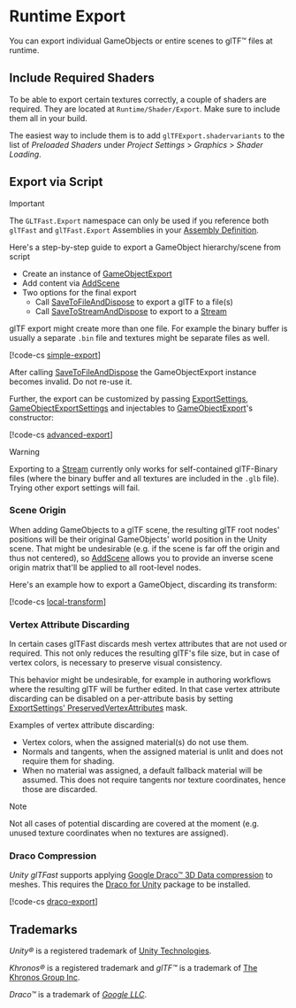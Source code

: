# Runtime Export

You can export individual GameObjects or entire scenes to glTF&trade; files at runtime.

## Include Required Shaders

To be able to export certain textures correctly, a couple of shaders are required. They are located at `Runtime/Shader/Export`. Make sure to include them all in your build.

The easiest way to include them is to add `glTFExport.shadervariants` to the list of *Preloaded Shaders* under *Project Settings* > *Graphics* > *Shader Loading*.

## Export via Script

> [!IMPORTANT]
> The `GLTFast.Export` namespace can only be used if you reference both `glTFast` and `glTFast.Export` Assemblies in your [Assembly Definition][asmdef].

Here's a step-by-step guide to export a GameObject hierarchy/scene from script

- Create an instance of [GameObjectExport](xref:GLTFast.Export.GameObjectExport)
- Add content via [AddScene](xref:GLTFast.Export.GameObjectExport.AddScene*)
- Two options for the final export
  - Call [SaveToFileAndDispose](xref:GLTFast.Export.GameObjectExport.SaveToFileAndDispose*) to export a glTF to a file(s)
  - Call [SaveToStreamAndDispose](xref:GLTFast.Export.GameObjectExport.SaveToStreamAndDispose*) to export to a [Stream][Stream]

glTF export might create more than one file. For example the binary buffer is usually a separate `.bin` file and textures might be separate files as well.

[!code-cs [simple-export](../DocExamples/SimpleExport.cs#SimpleExport)]

After calling [SaveToFileAndDispose](xref:GLTFast.Export.GameObjectExport.SaveToFileAndDispose*) the GameObjectExport instance becomes invalid. Do not re-use it.

Further, the export can be customized by passing [ExportSettings](xref:GLTFast.Export.ExportSettings), [GameObjectExportSettings](xref:GLTFast.Export.GameObjectExportSettings) and injectables to [GameObjectExport](xref:GLTFast.Export.GameObjectExport)'s constructor:

[!code-cs [advanced-export](../DocExamples/ExportSamples.cs#AdvancedExport)]

> [!WARNING]
> Exporting to a [Stream][Stream] currently only works for self-contained glTF-Binary files (where the binary buffer and all textures are included in the `.glb` file). Trying other export settings will fail.

### Scene Origin

When adding GameObjects to a glTF scene, the resulting glTF root nodes' positions will be their original GameObjects' world position in the Unity scene. That might be undesirable (e.g. if the scene is far off the origin and thus not centered), so [AddScene](xref:GLTFast.Export.GameObjectExport.AddScene(ICollection{UnityEngine.GameObject},Unity.Mathematics.float4x4,System.String)) allows you to provide an inverse scene origin matrix that'll be applied to all root-level nodes.

Here's an example how to export a GameObject, discarding its transform:

[!code-cs [local-transform](../DocExamples/ExportSamples.cs#LocalTransform)]

### Vertex Attribute Discarding

In certain cases glTFast discards mesh vertex attributes that are not used or required. This not only reduces the resulting glTF's file size, but in case of vertex colors, is necessary to preserve visual consistency.

This behavior might be undesirable, for example in authoring workflows where the resulting glTF will be further edited. In that case vertex attribute discarding can be disabled on a per-attribute basis by setting [ExportSettings' PreservedVertexAttributes](xref:GLTFast.Export.ExportSettings.PreservedVertexAttributes) mask.

Examples of vertex attribute discarding:

- Vertex colors, when the assigned material(s) do not use them.
- Normals and tangents, when the assigned material is unlit and does not require them for shading.
- When no material was assigned, a default fallback material will be assumed. This does not require tangents nor texture coordinates, hence those are discarded.

> [!NOTE]
> Not all cases of potential discarding are covered at the moment (e.g. unused texture coordinates when no textures are assigned).

### Draco Compression

*Unity glTFast* supports applying [Google Draco&trade; 3D Data compression][Draco] to meshes. This requires the [Draco for Unity][DracoForUnity] package to be installed.

[!code-cs [draco-export](../DocExamples/ExportSamples.cs#ExportSettingsDraco)]

## Trademarks

*Unity&reg;* is a registered trademark of [Unity Technologies][unity].

*Khronos&reg;* is a registered trademark and *glTF&trade;* is a trademark of [The Khronos Group Inc][khronos].

*Draco&trade;* is a trademark of [*Google LLC*][GoogleLLC].

[asmdef]: https://docs.unity3d.com/Manual/ScriptCompilationAssemblyDefinitionFiles.html
[Draco]: https://google.github.io/draco/
[DracoForUnity]: https://docs.unity3d.com/Packages/com.unity.cloud.draco@latest
[GoogleLLC]: https://about.google/
[khronos]: https://www.khronos.org
[unity]: https://unity.com
[Stream]: https://learn.microsoft.com/en-us/dotnet/api/system.io.stream
